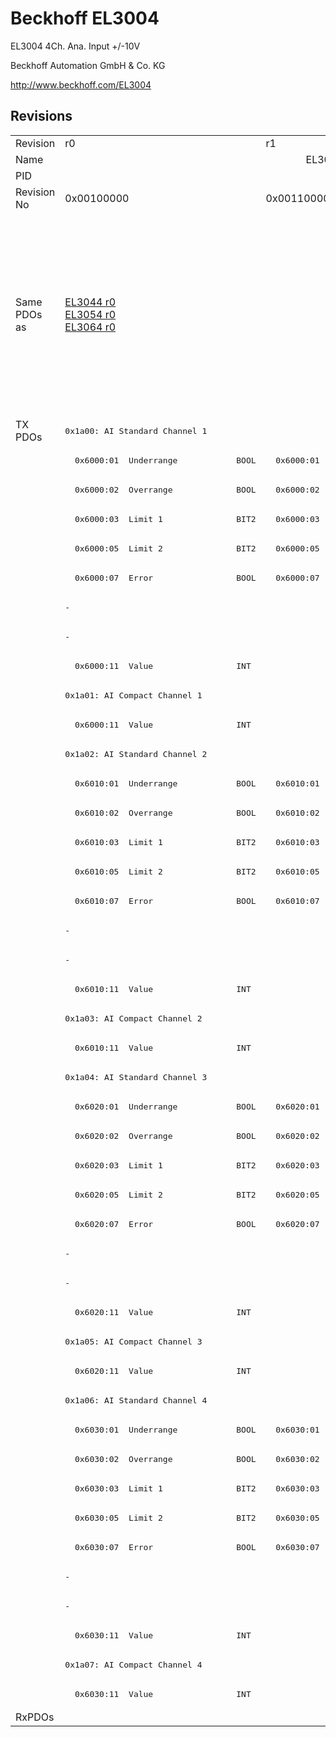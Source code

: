 # Beckhoff EL3004

EL3004 4Ch. Ana. Input +/-10V

Beckhoff Automation GmbH & Co. KG

http://www.beckhoff.com/EL3004

## Revisions
<table>
<tr>
<td>Revision</td>
<td>r0</td>
<td>r1</td>
<td>r2</td>
<td>r3</td>
<td>r4</td>
<td>r5</td>
<td>r6</td>
</tr>
<tr>
<td>Name</td>
<td colspan=7 align="center">EL3004 4Ch. Ana. Input +/-10V</td>
</tr>
<tr>
<td>PID</td>
<td colspan=7 align="center">0x0bbc3052</td>
</tr>
<tr>
<td>Revision No</td>
<td>0x00100000</td>
<td>0x00110000</td>
<td>0x00120000</td>
<td>0x00130000</td>
<td>0x00140000</td>
<td>0x00150000</td>
<td>0x00160000</td>
</tr>
<tr>
<td>Same PDOs as</td>
<td><a href="EL3044.md">EL3044 r0</a><br/><a href="EL3054.md">EL3054 r0</a><br/><a href="EL3064.md">EL3064 r0</a></td>
<td colspan=3 align="center"><a href="EJ3004.md">EJ3004 r3</a><br/><a href="EL3014.md">EL3014 r0</a><br/><a href="EL3014.md">EL3014 r1</a><br/><a href="EL3024.md">EL3024 r0</a><br/><a href="EL3024.md">EL3024 r1</a><br/><a href="EL3044.md">EL3044 r1</a><br/><a href="EL3044.md">EL3044 r2</a><br/><a href="EL3054.md">EL3054 r1</a><br/><a href="EL3054.md">EL3054 r2</a><br/><a href="EL3064.md">EL3064 r1</a><br/><a href="EL3064.md">EL3064 r2</a><br/><a href="EP3174-0002.md">EP3174-0002 r0</a><br/><a href="EP3174-0002.md">EP3174-0002 r1</a><br/><a href="EP3184-0002.md">EP3184-0002 r0</a><br/><a href="EP3184-1002.md">EP3184-1002 r0</a><br/><a href="EP3184-1002.md">EP3184-1002 r1</a></td>
<td colspan=2 align="center"><a href="EL3014.md">EL3014 r2</a><br/><a href="EL3014.md">EL3014 r3</a><br/><a href="EL3024-0018.md">EL3024-0018 r3</a><br/><a href="EL3024.md">EL3024 r2</a><br/><a href="EL3024.md">EL3024 r3</a><br/><a href="EL3044.md">EL3044 r3</a><br/><a href="EL3044.md">EL3044 r4</a><br/><a href="EL3054.md">EL3054 r3</a><br/><a href="EL3054.md">EL3054 r4</a><br/><a href="EL3064.md">EL3064 r3</a><br/><a href="EL3064.md">EL3064 r4</a></td>
<td><a href="EL3044.md">EL3044 r5</a><br/><a href="EL3054.md">EL3054 r5</a><br/><a href="EL3054.md">EL3054 r6</a><br/><a href="EL3064.md">EL3064 r5</a></td>
</tr>
<tr>
<td rowspan=44 valign=top>TX PDOs</td>
<td colspan=7 align="left"><pre>0x1a00: AI Standard Channel 1</pre></td>
<td></td>
</tr>
<tr>
<td><pre>  0x6000:01  Underrange            BOOL</pre></td>
<td colspan=6 align="left"><pre>  0x6000:01  Status__Underrange    BOOL</pre></td>
</tr>
<tr>
<td><pre>  0x6000:02  Overrange             BOOL</pre></td>
<td colspan=6 align="left"><pre>  0x6000:02  Status__Overrange     BOOL</pre></td>
</tr>
<tr>
<td><pre>  0x6000:03  Limit 1               BIT2</pre></td>
<td colspan=6 align="left"><pre>  0x6000:03  Status__Limit 1       BIT2</pre></td>
</tr>
<tr>
<td><pre>  0x6000:05  Limit 2               BIT2</pre></td>
<td colspan=6 align="left"><pre>  0x6000:05  Status__Limit 2       BIT2</pre></td>
</tr>
<tr>
<td><pre>  0x6000:07  Error                 BOOL</pre></td>
<td colspan=6 align="left"><pre>  0x6000:07  Status__Error         BOOL</pre></td>
</tr>
<tr>
<td colspan=4 align="left"><pre>-</pre></td>
<td colspan=3 align="left"><pre>  0x6000:0f  Status__TxPDO State   BOOL</pre></td>
</tr>
<tr>
<td colspan=4 align="left"><pre>-</pre></td>
<td colspan=3 align="left"><pre>  0x6000:10  Status__TxPDO Toggle  BOOL</pre></td>
</tr>
<tr>
<td colspan=7 align="left"><pre>  0x6000:11  Value                 INT</pre></td>
</tr>
<tr>
<td colspan=7 align="left"><pre>0x1a01: AI Compact Channel 1</pre></td>
</tr>
<tr>
<td colspan=7 align="left"><pre>  0x6000:11  Value                 INT</pre></td>
</tr>
<tr>
<td colspan=7 align="left"><pre>0x1a02: AI Standard Channel 2</pre></td>
</tr>
<tr>
<td><pre>  0x6010:01  Underrange            BOOL</pre></td>
<td colspan=6 align="left"><pre>  0x6010:01  Status__Underrange    BOOL</pre></td>
</tr>
<tr>
<td><pre>  0x6010:02  Overrange             BOOL</pre></td>
<td colspan=6 align="left"><pre>  0x6010:02  Status__Overrange     BOOL</pre></td>
</tr>
<tr>
<td><pre>  0x6010:03  Limit 1               BIT2</pre></td>
<td colspan=6 align="left"><pre>  0x6010:03  Status__Limit 1       BIT2</pre></td>
</tr>
<tr>
<td><pre>  0x6010:05  Limit 2               BIT2</pre></td>
<td colspan=6 align="left"><pre>  0x6010:05  Status__Limit 2       BIT2</pre></td>
</tr>
<tr>
<td><pre>  0x6010:07  Error                 BOOL</pre></td>
<td colspan=6 align="left"><pre>  0x6010:07  Status__Error         BOOL</pre></td>
</tr>
<tr>
<td colspan=4 align="left"><pre>-</pre></td>
<td colspan=3 align="left"><pre>  0x6010:0f  Status__TxPDO State   BOOL</pre></td>
</tr>
<tr>
<td colspan=4 align="left"><pre>-</pre></td>
<td colspan=3 align="left"><pre>  0x6010:10  Status__TxPDO Toggle  BOOL</pre></td>
</tr>
<tr>
<td colspan=7 align="left"><pre>  0x6010:11  Value                 INT</pre></td>
</tr>
<tr>
<td colspan=7 align="left"><pre>0x1a03: AI Compact Channel 2</pre></td>
</tr>
<tr>
<td colspan=7 align="left"><pre>  0x6010:11  Value                 INT</pre></td>
</tr>
<tr>
<td colspan=7 align="left"><pre>0x1a04: AI Standard Channel 3</pre></td>
</tr>
<tr>
<td><pre>  0x6020:01  Underrange            BOOL</pre></td>
<td colspan=6 align="left"><pre>  0x6020:01  Status__Underrange    BOOL</pre></td>
</tr>
<tr>
<td><pre>  0x6020:02  Overrange             BOOL</pre></td>
<td colspan=6 align="left"><pre>  0x6020:02  Status__Overrange     BOOL</pre></td>
</tr>
<tr>
<td><pre>  0x6020:03  Limit 1               BIT2</pre></td>
<td colspan=6 align="left"><pre>  0x6020:03  Status__Limit 1       BIT2</pre></td>
</tr>
<tr>
<td><pre>  0x6020:05  Limit 2               BIT2</pre></td>
<td colspan=6 align="left"><pre>  0x6020:05  Status__Limit 2       BIT2</pre></td>
</tr>
<tr>
<td><pre>  0x6020:07  Error                 BOOL</pre></td>
<td colspan=6 align="left"><pre>  0x6020:07  Status__Error         BOOL</pre></td>
</tr>
<tr>
<td colspan=4 align="left"><pre>-</pre></td>
<td colspan=3 align="left"><pre>  0x6020:0f  Status__TxPDO State   BOOL</pre></td>
</tr>
<tr>
<td colspan=4 align="left"><pre>-</pre></td>
<td colspan=3 align="left"><pre>  0x6020:10  Status__TxPDO Toggle  BOOL</pre></td>
</tr>
<tr>
<td colspan=7 align="left"><pre>  0x6020:11  Value                 INT</pre></td>
</tr>
<tr>
<td colspan=7 align="left"><pre>0x1a05: AI Compact Channel 3</pre></td>
</tr>
<tr>
<td colspan=7 align="left"><pre>  0x6020:11  Value                 INT</pre></td>
</tr>
<tr>
<td colspan=7 align="left"><pre>0x1a06: AI Standard Channel 4</pre></td>
</tr>
<tr>
<td><pre>  0x6030:01  Underrange            BOOL</pre></td>
<td colspan=6 align="left"><pre>  0x6030:01  Status__Underrange    BOOL</pre></td>
</tr>
<tr>
<td><pre>  0x6030:02  Overrange             BOOL</pre></td>
<td colspan=6 align="left"><pre>  0x6030:02  Status__Overrange     BOOL</pre></td>
</tr>
<tr>
<td><pre>  0x6030:03  Limit 1               BIT2</pre></td>
<td colspan=6 align="left"><pre>  0x6030:03  Status__Limit 1       BIT2</pre></td>
</tr>
<tr>
<td><pre>  0x6030:05  Limit 2               BIT2</pre></td>
<td colspan=6 align="left"><pre>  0x6030:05  Status__Limit 2       BIT2</pre></td>
</tr>
<tr>
<td><pre>  0x6030:07  Error                 BOOL</pre></td>
<td colspan=6 align="left"><pre>  0x6030:07  Status__Error         BOOL</pre></td>
</tr>
<tr>
<td colspan=4 align="left"><pre>-</pre></td>
<td colspan=3 align="left"><pre>  0x6030:0f  Status__TxPDO State   BOOL</pre></td>
</tr>
<tr>
<td colspan=4 align="left"><pre>-</pre></td>
<td colspan=3 align="left"><pre>  0x6030:10  Status__TxPDO Toggle  BOOL</pre></td>
</tr>
<tr>
<td colspan=7 align="left"><pre>  0x6030:11  Value                 INT</pre></td>
</tr>
<tr>
<td colspan=7 align="left"><pre>0x1a07: AI Compact Channel 4</pre></td>
</tr>
<tr>
<td colspan=7 align="left"><pre>  0x6030:11  Value                 INT</pre></td>
</tr>
<tr>
<td>RxPDOs</td>
<td colspan=7 align="left"></td>
</tr>
</table>
